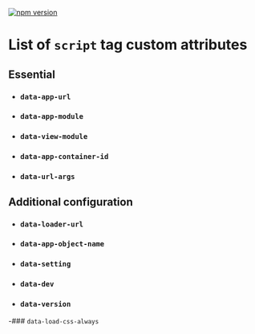 [![npm version](https://badge.fury.io/js/ihjs.svg)](https://badge.fury.io/js/ihjs)

# List of `script` tag custom attributes

## Essential

- ### `data-app-url`
- ### `data-app-module`
- ### `data-view-module`
- ### `data-app-container-id`
- ### `data-url-args`

## Additional configuration

- ### `data-loader-url`
- ### `data-app-object-name`
- ### `data-setting`
- ### `data-dev`
- ### `data-version`
-### `data-load-css-always`